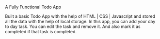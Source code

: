 A Fully Functional Todo App

Built a basic Todo App with the help of HTML | CSS | Javascript and stored all the data with the help of local storage. In this app, you can add your day to day task. You can  edit the task and remove it. And also mark it as completed if that task is completed.
